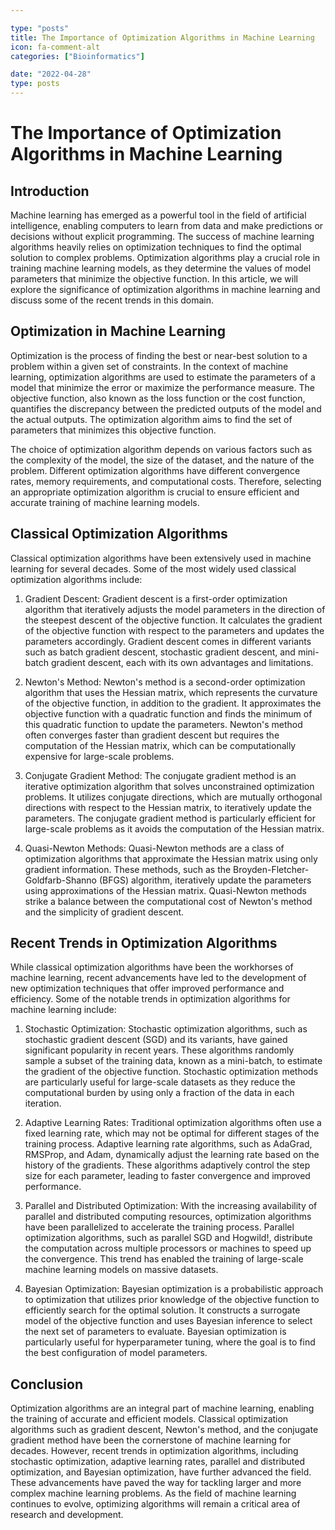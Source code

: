 ```yaml
---

type: "posts"
title: The Importance of Optimization Algorithms in Machine Learning
icon: fa-comment-alt
categories: ["Bioinformatics"]

date: "2022-04-28"
type: posts
---
```





# The Importance of Optimization Algorithms in Machine Learning

## Introduction

Machine learning has emerged as a powerful tool in the field of artificial intelligence, enabling computers to learn from data and make predictions or decisions without explicit programming. The success of machine learning algorithms heavily relies on optimization techniques to find the optimal solution to complex problems. Optimization algorithms play a crucial role in training machine learning models, as they determine the values of model parameters that minimize the objective function. In this article, we will explore the significance of optimization algorithms in machine learning and discuss some of the recent trends in this domain.

## Optimization in Machine Learning

Optimization is the process of finding the best or near-best solution to a problem within a given set of constraints. In the context of machine learning, optimization algorithms are used to estimate the parameters of a model that minimize the error or maximize the performance measure. The objective function, also known as the loss function or the cost function, quantifies the discrepancy between the predicted outputs of the model and the actual outputs. The optimization algorithm aims to find the set of parameters that minimizes this objective function.

The choice of optimization algorithm depends on various factors such as the complexity of the model, the size of the dataset, and the nature of the problem. Different optimization algorithms have different convergence rates, memory requirements, and computational costs. Therefore, selecting an appropriate optimization algorithm is crucial to ensure efficient and accurate training of machine learning models.

## Classical Optimization Algorithms

Classical optimization algorithms have been extensively used in machine learning for several decades. Some of the most widely used classical optimization algorithms include:

1. Gradient Descent: Gradient descent is a first-order optimization algorithm that iteratively adjusts the model parameters in the direction of the steepest descent of the objective function. It calculates the gradient of the objective function with respect to the parameters and updates the parameters accordingly. Gradient descent comes in different variants such as batch gradient descent, stochastic gradient descent, and mini-batch gradient descent, each with its own advantages and limitations.

2. Newton's Method: Newton's method is a second-order optimization algorithm that uses the Hessian matrix, which represents the curvature of the objective function, in addition to the gradient. It approximates the objective function with a quadratic function and finds the minimum of this quadratic function to update the parameters. Newton's method often converges faster than gradient descent but requires the computation of the Hessian matrix, which can be computationally expensive for large-scale problems.

3. Conjugate Gradient Method: The conjugate gradient method is an iterative optimization algorithm that solves unconstrained optimization problems. It utilizes conjugate directions, which are mutually orthogonal directions with respect to the Hessian matrix, to iteratively update the parameters. The conjugate gradient method is particularly efficient for large-scale problems as it avoids the computation of the Hessian matrix.

4. Quasi-Newton Methods: Quasi-Newton methods are a class of optimization algorithms that approximate the Hessian matrix using only gradient information. These methods, such as the Broyden-Fletcher-Goldfarb-Shanno (BFGS) algorithm, iteratively update the parameters using approximations of the Hessian matrix. Quasi-Newton methods strike a balance between the computational cost of Newton's method and the simplicity of gradient descent.

## Recent Trends in Optimization Algorithms

While classical optimization algorithms have been the workhorses of machine learning, recent advancements have led to the development of new optimization techniques that offer improved performance and efficiency. Some of the notable trends in optimization algorithms for machine learning include:

1. Stochastic Optimization: Stochastic optimization algorithms, such as stochastic gradient descent (SGD) and its variants, have gained significant popularity in recent years. These algorithms randomly sample a subset of the training data, known as a mini-batch, to estimate the gradient of the objective function. Stochastic optimization methods are particularly useful for large-scale datasets as they reduce the computational burden by using only a fraction of the data in each iteration.

2. Adaptive Learning Rates: Traditional optimization algorithms often use a fixed learning rate, which may not be optimal for different stages of the training process. Adaptive learning rate algorithms, such as AdaGrad, RMSProp, and Adam, dynamically adjust the learning rate based on the history of the gradients. These algorithms adaptively control the step size for each parameter, leading to faster convergence and improved performance.

3. Parallel and Distributed Optimization: With the increasing availability of parallel and distributed computing resources, optimization algorithms have been parallelized to accelerate the training process. Parallel optimization algorithms, such as parallel SGD and Hogwild!, distribute the computation across multiple processors or machines to speed up the convergence. This trend has enabled the training of large-scale machine learning models on massive datasets.

4. Bayesian Optimization: Bayesian optimization is a probabilistic approach to optimization that utilizes prior knowledge of the objective function to efficiently search for the optimal solution. It constructs a surrogate model of the objective function and uses Bayesian inference to select the next set of parameters to evaluate. Bayesian optimization is particularly useful for hyperparameter tuning, where the goal is to find the best configuration of model parameters.

## Conclusion

Optimization algorithms are an integral part of machine learning, enabling the training of accurate and efficient models. Classical optimization algorithms such as gradient descent, Newton's method, and the conjugate gradient method have been the cornerstone of machine learning for decades. However, recent trends in optimization algorithms, including stochastic optimization, adaptive learning rates, parallel and distributed optimization, and Bayesian optimization, have further advanced the field. These advancements have paved the way for tackling larger and more complex machine learning problems. As the field of machine learning continues to evolve, optimizing algorithms will remain a critical area of research and development.